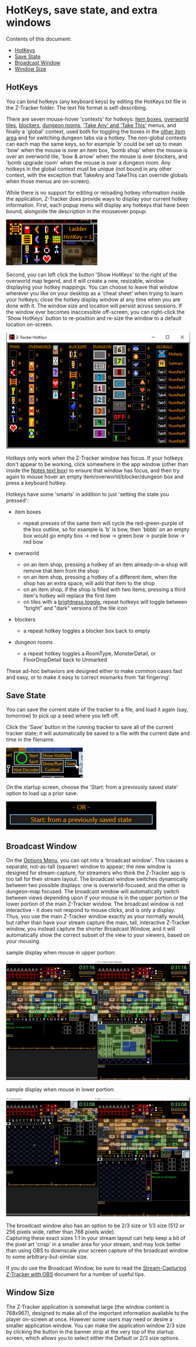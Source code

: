 # HotKeys, save state, and extra windows

Contents of this document:

  - [HotKeys](#hotkeys)
  - [Save State](#save-state)
  - [Broadcast Window](#broadcast-window)
  - [Window Size](#window-size)


## <a id="hotkeys"></a> HotKeys

You can bind hotkeys (any keyboard keys) by editing the HotKeys.txt file in the Z-Tracker folder.  The text file format is self-describing.

There are seven mouse-hover 'contexts' for hotkeys: [item boxes](use.md#item-boxes), [overworld tiles](use.md#main-owm), [blockers](use.md#main-blockers),
[dungeon rooms](use.md#main-dr), ['Take Any' and 'Take This'](use.md#take-any-accelerator) menus, and finally a 'global' context, used both for toggling
the boxes in the [other item area](use.md#main-oia) and for switching dungeon tabs via a hotkey.  The non-global contexts can each map the same keys, so 
for example 'b' could be set up to mean 'bow' when the mouse is over an item box, 'bomb shop' when the mouse is over an overworld tile, 'bow & arrow' when 
the mouse is over blockers, and 'bomb upgrade room' when the mouse is over a dungeon room.  Any hotkeys in the global context must be unique (not bound 
in any other context, with the exception that TakeAny and TakeThis can override globals when those menus are on-screen).

While there is no support for editing or reloading hotkey information inside the application, Z-Tracker does provide ways to display your current hotkey
information.  First, each popup menu will display any hotkeys that have been bound, alongside the description in the mouseover popup:

![screenshot](screenshots/hotkey-in-popup-example.png)

Second, you can left click the button 'Show HotKeys' to the right of the overworld map legend, and it will create a new, resizable, window displaying your hotkey
mappings.  You can choose to leave that window wherever you like on your desktop as a 'cheat sheet' when trying to learn your hotkeys; close the hotkey
display window at any time when you are done with it.  The window size and location will persist across sessions.  If the window ever becomes inaccessible 
off-screen, you can right-click the 'Show HotKeys' button to re-position and re-size the window to a default location on-screen.

![screenshot](screenshots/hotkey-cheat-sheet-example.png)

Hotkeys only work when the Z-Tracker window has focus.  If your hotkeys don't appear to be working, click somewhere in the app window (other than inside
the [Notes text box](use.md#main-notes)) to ensure that window has focus, and then try again to mouse hover an empty item/overworld/blocker/dungeon box and press
a keyboard hotkey.

Hotkeys have some 'smarts' in addition to just 'setting the state you pressed':

 - item boxes
    - repeat presses of the same item will cycle the red-green-purple of the box outline, so for example is 'b' is bow, then 'bbbb' on an empty box would go
      empty box -> red bow -> green bow -> purple bow -> red bow

 - overworld
    - on an item shop, pressing a hotkey of an item already-in-a-shop will remove that item from the shop
    - on an item shop, pressing a hotkey of a different item, when the shop has an extra space, will add that item to the shop
    - on an item shop, if the shop is filled with two items, pressing a third item's hotkey will replace the first item
    - on tiles with a [brightness toggle](use.md#ow-map-tile-brightness), repeat hotkeys will toggle between "bright" and "dark" versions of the tile icon

 - blockers
    - a repeat hotkey toggles a blocker box back to empty

 - dungeon rooms
    - a repeat hotkey toggles a RoomType, MonsterDetail, or FloorDropDetail back to Unmarked

These ad-hoc behaviors are designed either to make common cases fast and easy, or to make it easy to correct mismarks from 'fat fingering'.


## <a id="save-state"></a> Save State

You can save the current state of the tracker to a file, and load it again (say, tomorrow) to pick up a seed where you left off.

Click the 'Save' button in the running tracker to save all of the current tracker state; it will automatically be saved to a file with the current date and time in the filename.

![Save button](screenshots/save-button.png)

On the startup screen, choose the 'Start: from a previously saved state' option to load up a prior save.

![Load button](screenshots/load-button.png)


## <a id="broadcast-window"></a> Broadcast Window

On the [Options Menu](use.md#main-om), you can opt into a 'broadcast window'.  This causes a separate, not-as-tall (squarer) window to appear; the new window is designed 
for stream-capture, for streamers who think the Z-Tracker app is too tall for their stream layout.  The broadcast window switches dynamically between two possible displays: 
one is overworld-focused, and the other is dungeon-map focused.  The broadcast window will automatically switch between views depending upon if your mouse is in 
the upper portion or the lower portion of the main Z-Tracker window.  The broadcast window is not interactive - it does not respond to mouse clicks, and is 
only a display.  Thus, you use the main Z-Tracker window exactly as your normally would, but rather than have your stream capture the main, tall, interactive Z-Tracker 
window, you instead capture the shorter Broadcast Window, and it will automatically show the correct subset of the view to your viewers, based on your mousing.

sample display when mouse in upper portion:

![Broadcast overworld screenshot](screenshots/broadcast-overworld.png) 

sample display when mouse in lower portion:

![Broadcast dungeon screenshot](screenshots/broadcast-dungeon.png)

The broadcast window also has an option to be 2/3 size or 1/3 size (512 or 256 pixels wide, rather than 768 pixels wide).  
Capturing these exact sizes 1:1 in your stream layout can help keep a bit of the pixel art 'crisp' in a smaller area for your stream, and may look better than 
using OBS to downscale your screen capture of the broadcast window to some arbitrary-but-similar size.

If you do use the Broadcast Window, be sure to read the [Stream-Capturing Z-Tracker with OBS](stream-capture.md) document for a number of useful tips.


## <a id="window-size"></a> Window Size

The Z-Tracker application is somewhat large (the window content is 768x967), designed to make all of the important information available to the player on-screen 
at once.  However some users may need or desire a smaller application window.  You can make the application window 2/3 size by clicking the button in the banner strip at the 
very top of the startup screen, which allows you to select either the Default or 2/3 size options.

